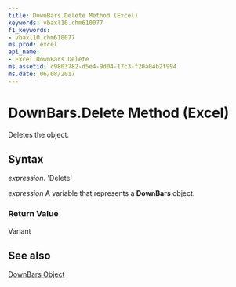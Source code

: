 ```yaml
---
title: DownBars.Delete Method (Excel)
keywords: vbaxl10.chm610077
f1_keywords:
- vbaxl10.chm610077
ms.prod: excel
api_name:
- Excel.DownBars.Delete
ms.assetid: c9803782-d5e4-9d04-17c3-f20a04b2f994
ms.date: 06/08/2017
---
```



# DownBars.Delete Method (Excel)

Deletes the object.


## Syntax

 _expression_. 'Delete'

 _expression_ A variable that represents a **DownBars** object.


### Return Value

Variant


## See also


[DownBars Object](Excel.DownBars(objec).md)

